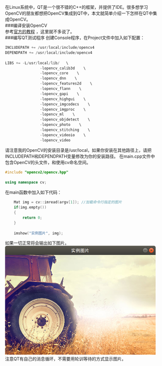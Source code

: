 在Linux系统中，QT是一个很不错的C++的框架，并提供了IDE。很多想学习OpenCV的朋友都想把OpenCV集成到QT中，本文就简单介绍一下怎样在QT中集成OpenCV。  
###编译安装OpenCV   
参考[官方的教程](https://docs.opencv.org/2.4/doc/tutorials/introduction/linux_install/linux_install.html?highlight=installation) ，这里就不多说了。  
###编写QT测试程序
创建Console程序，在Project文件中加入如下配置：
```c
INCLUDEPATH += /usr/local/include/opencv4
DEPENDPATH += /usr/local/include/opencv4

LIBS += -L/usr/local/lib/   \
                -lopencv_calib3d    \
                -lopencv_core    \
                -lopencv_dnn    \
                -lopencv_features2d    \
                -lopencv_flann    \
                -lopencv_gapi    \
                -lopencv_highgui    \
                -lopencv_imgcodecs    \
                -lopencv_imgproc    \
                -lopencv_ml    \
                -lopencv_objdetect    \
                -lopencv_photo    \
                -lopencv_stitching    \
                -lopencv_videoio    \
                -lopencv_video
```
请注意我的OpenCV的安装目录是/usr/local，如果你安装在其他路径上，请把INCLUDEPATH和DEPENDPATH变量修改为你的安装路径。
在main.cpp文件中包含OpenCV的头文件，和使用cv命名空间。
```cpp
#include "opencv2/opencv.hpp"

using namespace cv;
```  
在main函数中加入如下代码：
```cpp
    Mat img = cv::imread(argv[1]); //加载命令行指定的图片
    if(img.empty())
    {
        return 0;
    }

    imshow("实例图片", img);
```   
如果一切正常将会输出如下图片。
![Hell world](/data/image/hello_opencv.png  "Hello OpenCV")  
注意QT有自己的消息循环，不需要用轮训等待的方式显示图片。